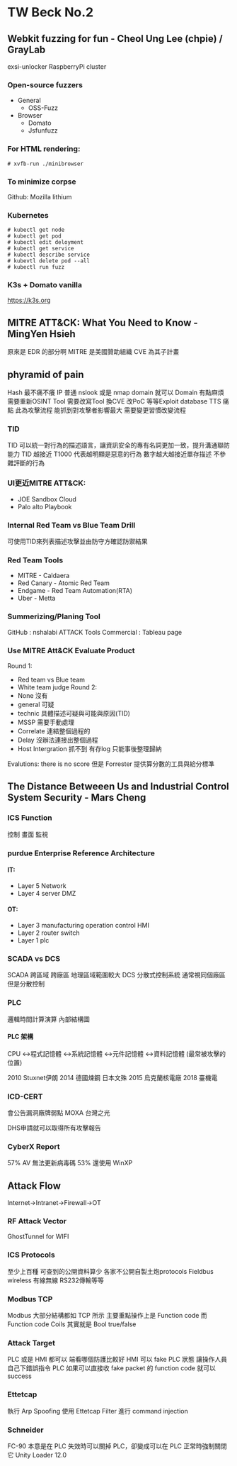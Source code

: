 # TW Beck No.2

## Webkit fuzzing for fun - Cheol Ung Lee (chpie) / GrayLab

exsi-unlocker
RaspberryPi cluster
### Open-source fuzzers
* General
  * OSS-Fuzz
* Browser
  * Domato
  * Jsfunfuzz
  
### For HTML rendering:
```
# xvfb-run ./minibrowser
```

### To minimize corpse
Github: Mozilla lithium

### Kubernetes
```
# kubectl get node
# kubectl get pod
# kubectl edit deloyment
# kubectl get service
# kubectl describe service
# kubevtl delete pod --all
# kubectl run fuzz
```

### K3s + Domato vanilla
https://k3s.org

## MITRE ATT&CK: What You Need to Know - MingYen Hsieh
原來是 EDR 的部分啊
MITRE 是美國贊助組織
CVE 為其子計畫
## phyramid of pain
Hash 最不痛不癢
IP 普通 nslook 或是 nmap domain 就可以 
Domain 有點麻煩 需要重新OSINT
Tool 需要改寫Tool 換CVE 改PoC 等等Exploit database
TTS 痛點 此為攻擊流程 能抓到對攻擊者影響最大 需要變更習慣改變流程

### TID
TID 可以統一對行為的描述語言，讓資訊安全的專有名詞更加一致，提升溝通聯防能力
TID 越接近 T1000 代表越明顯是惡意的行為 數字越大越接近單存描述 不參雜評斷的行為

### UI更近MITRE ATT&CK:
* JOE Sandbox Cloud
* Palo alto Playbook

### Internal Red Team vs Blue Team Drill
可使用TID來列表描述攻擊並由防守方確認防禦結果

### Red Team Tools
* MITRE - Caldaera
* Red Canary - Atomic Red Team
* Endgame - Red Team Automation(RTA)
* Uber - Metta

### Summerizing/Planing Tool
GitHub : nshalabi ATTACK Tools
Commercial : Tableau page

### Use MITRE Att&CK Evaluate Product
Round 1: 
* Red team vs Blue team
* White team judge
Round 2:
* None 沒有
* general 可疑
* technic 具體描述可疑與可能與原因(TID)
* MSSP 需要手動處理
* Correlate 連結整個過程的
* Delay 沒辦法連接出整個過程
* Host Intergration 抓不到 有存log 只能事後整理歸納

Evalutions: there is no score
但是 Forrester 提供算分數的工具與給分標準

## The Distance Betweeen Us and Industrial Control System Security - Mars Cheng

### ICS Function
控制 畫面 監視

### purdue Enterprise Reference Architecture
#### IT:
* Layer 5 Network
* Layer 4 server DMZ
#### OT:
* Layer 3 manufacturing operation control HMI
* Layer 2 router switch
* Layer 1 plc

### SCADA vs DCS
SCADA 跨區域 跨廠區 地理區域範圍較大
DCS 分散式控制系統 通常視同個廠區 但是分散控制

### PLC
邏輯時間計算演算
內部結構圖

#### PLC 架構
CPU
 <->程式記憶體
 <->系統記憶體
 <->元件記憶體
 <->資料記憶體  (最常被攻擊的位置)

2010 Stuxnet伊朗
2014 德國煉鋼 日本文殊
2015 烏克蘭核電廠
2018 臺機電

### ICD-CERT
會公告漏洞廠牌弱點
MOXA 台灣之光

DHS申請就可以取得所有攻擊報告

### CyberX Report
57% AV 無法更新病毒碼
53% 還使用 WinXP

## Attack Flow 
Internet->Intranet->Firewall->OT

### RF Attack Vector
GhostTunnel for WIFI

### ICS Protocols
至少上百種
可查到的公開資料算少
各家不公開自製土炮protocols
Fieldbus wireless 有線無線 RS232傳輸等等

### Modbus TCP
Modbus 大部分結構都如 TCP 所示
主要重點操作上是 Function code
而 Function code
Coils 其實就是 Bool true/false

### Attack Target
PLC 或是 HMI 都可以 端看哪個防護比較好
HMI 可以 fake PLC 狀態 讓操作人員自己下錯誤指令
PLC 如果可以直接收 fake packet 的 function code 就可以 success

### Ettetcap
執行 Arp Spoofing
使用 Ettetcap Filter 進行 command injection

### Schneider
FC-90 本意是在 PLC 失效時可以關掉 PLC，卻變成可以在 PLC 正常時強制關閉它
Unity Loader 12.0